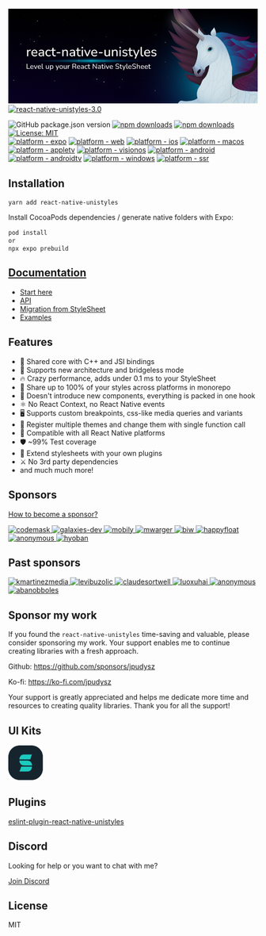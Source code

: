 [<img alt="react-native-unistyles" src="assets/banner.png">](https://reactnativeunistyles.vercel.app/)
[<img alt="react-native-unistyles-3.0" src="assets/v3.jpg">](https://github.com/jpudysz/react-native-unistyles/discussions/191)


![GitHub package.json version](https://img.shields.io/github/package-json/v/jpudysz/react-native-unistyles?style=for-the-badge)
[![npm downloads](https://img.shields.io/npm/dm/react-native-unistyles?style=for-the-badge)](https://www.npmjs.com/package/react-native-unistyles)
[![npm downloads](https://img.shields.io/npm/dt/react-native-unistyles?style=for-the-badge)](https://www.npmjs.com/package/react-native-unistyles)
[![License: MIT](https://img.shields.io/badge/License-MIT-44CD11.svg?style=for-the-badge)](https://opensource.org/licenses/MIT)
<br />
[![platform - expo](https://img.shields.io/badge/Expo-fff?style=for-the-badge&logo=expo&logoColor=black)](https://docs.expo.dev/)
[![platform - web](https://img.shields.io/badge/React_Native_Web-white?logo=react&logoColor=57BDDA&style=for-the-badge)](https://www.w3.org/)
[![platform - ios](https://img.shields.io/badge/iOS-000?logo=apple&style=for-the-badge)](https://developer.apple.com/ios/)
[![platform - macos](https://img.shields.io/badge/macOS-000?logo=apple&style=for-the-badge)](https://developer.apple.com/macos/)
[![platform - appletv](https://img.shields.io/badge/Apple_TV-000?logo=apple&style=for-the-badge)](https://developer.apple.com/tvos/)
[![platform - visionos](https://img.shields.io/badge/visionos-000?logo=apple&style=for-the-badge)](https://developer.apple.com/visionos/)
[![platform - android](https://img.shields.io/badge/Android-44CD11?style=for-the-badge&logo=android&logoColor=white)](https://developer.android.com/)
[![platform - androidtv](https://img.shields.io/badge/Android_TV-44CD11?style=for-the-badge&logo=android&logoColor=white)](https://www.android.com/intl/pl_pl/tv/)
[![platform - windows](https://img.shields.io/badge/windows-00a2ed?logo=windows&style=for-the-badge)](https://microsoft.github.io/react-native-windows/docs/getting-started)
[![platform - ssr](https://img.shields.io/badge/SSR-black?style=for-the-badge&logo=next.js&logoColor=white)](https://nextjs.org/)


## Installation

```shell
yarn add react-native-unistyles
```
Install CocoaPods dependencies / generate native folders with Expo:

```shell
pod install
or
npx expo prebuild
```

## [Documentation](https://reactnativeunistyles.vercel.app/)
- [Start here](https://reactnativeunistyles.vercel.app/start/introduction/)
- [API](https://reactnativeunistyles.vercel.app/reference/create-stylesheet/)
- [Migration from StyleSheet](https://reactnativeunistyles.vercel.app/start/migration-from-stylesheet/)
- [Examples](https://reactnativeunistyles.vercel.app/examples/all/)

## Features
- 🚀 Shared core with C++ and JSI bindings
- 🌉 Supports new architecture and bridgeless mode
- 🔥 Crazy performance, adds under 0.1 ms to your StyleSheet
- 🎳 Share up to 100% of your styles across platforms in monorepo
- 🎯 Doesn't introduce new components, everything is packed in one hook
- ⚛️ No React Context, no React Native events
- 🖥️ Supports custom breakpoints, css-like media queries and variants
- 🎨 Register multiple themes and change them with single function call
- 🥳 Compatible with all React Native platforms
- 🛡️ ~99% Test coverage
- 🔌 Extend stylesheets with your own plugins
- ⚔️ No 3rd party dependencies
- and much much more!

## Sponsors

[How to become a sponsor?](https://reactnativeunistyles.vercel.app/other/for-sponsors/)

<a href="https://codemask.com">
    <img src="https://avatars.githubusercontent.com/u/51229884?s=200&v=4" height="70px" width="70px" alt="codemask" />
</a>
<a href="https://galaxies.dev">
     <img src="https://avatars.githubusercontent.com/u/118431096?s=200&v=4" height="70px" width="70px" alt="galaxies-dev" />
</a>
<a href="https://github.com/mobily">
     <img src="https://avatars.githubusercontent.com/u/1467712?v=4" height="70px" width="70px" alt="mobily" />
</a>
<a href="https://github.com/mwarger">
     <img src="https://avatars.githubusercontent.com/u/686823?v=4" height="70px" width="70px" alt="mwarger" />
</a>
<a href="https://github.com/biw">
     <img src="https://avatars.githubusercontent.com/u/6139501?v=4" height="70px" width="70px" alt="biw" />
</a>
<a href="https://github.com/happyfloat">
     <img src="https://avatars.githubusercontent.com/u/186333704?s=200&v=4" height="70px" width="70px" alt="happyfloat" />
</a>
<a href="https://github.com">
     <img src="https://avatars.githubusercontent.com/u/138339?v=4" height="70px" width="70px" alt="anonymous" />
</a>
<a href="https://github.com/hyoban">
     <img src="https://avatars.githubusercontent.com/u/38493346?v=4" height="70px" width="70px" alt="hyoban" />
</a>

## Past sponsors

<a href="https://github.com/kmartinezmedia">
     <img src="https://avatars.githubusercontent.com/u/6308123?s=200&v=4" height="70px" width="70px" alt="kmartinezmedia" />
</a>
<a href="https://github.com/levibuzolic">
     <img src="https://avatars.githubusercontent.com/u/721323?v=4" height="70px" width="70px" alt="levibuzolic" />
</a>
<a href="https://github.com/claudesortwell">
     <img src="https://avatars.githubusercontent.com/u/41422239?v=4" height="70px" width="70px" alt="claudesortwell" />
</a>
<a href="https://github.com/luoxuhai">
     <img src="https://avatars.githubusercontent.com/u/37284154?v=4" height="70px" width="70px" alt="luoxuhai" />
</a>
<a href="https://github.com">
     <img src="https://avatars.githubusercontent.com/u/113348625?v=4" height="70px" width="70px" alt="anonymous" />
</a>
<a href="https://github.com/abanobboles">
     <img src="https://avatars.githubusercontent.com/u/9078953?v=4" height="70px" width="70px" alt="abanobboles" />
</a>

## Sponsor my work

If you found the `react-native-unistyles` time-saving and valuable, please consider sponsoring my work. Your support enables me to continue creating libraries with a fresh approach.

Github: https://github.com/sponsors/jpudysz

Ko-fi: https://ko-fi.com/jpudysz

Your support is greatly appreciated and helps me dedicate more time and resources to creating quality libraries. Thank you for all the support!


## UI Kits

<a href="https://stacks.grapp.dev/">
     <img src="https://raw.githubusercontent.com/grapp-dev/stacks/main/assets/stacks-logo.png" height="70px" width="70px" alt="Stacks" />
</a>

## Plugins

[eslint-plugin-react-native-unistyles](https://github.com/RodSarhan/eslint-plugin-react-native-unistyles)

## Discord
Looking for help or you want to chat with me?

[Join Discord](https://discord.gg/akGHf27P4C)


## License

MIT
